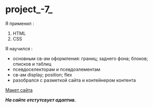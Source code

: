 # project_-7_

Я применил : 
  1. HTML
  2. CSS
  
Я научился :
-  основным св-ам оформления: границ; заднего фона; блоков; списков и таблиц
-  псевдоселекторам и псевдоэлементам
-  св-ам display; position; flex
- разобрался с разметкой сайта и контейнером контента 

[Макет сайта](https://www.figma.com/file/4ewoagAdJzqrEDgmVMUEyc/Haus?node-id=0%3A1)

***На сайте отстутсвует адаптив.***
